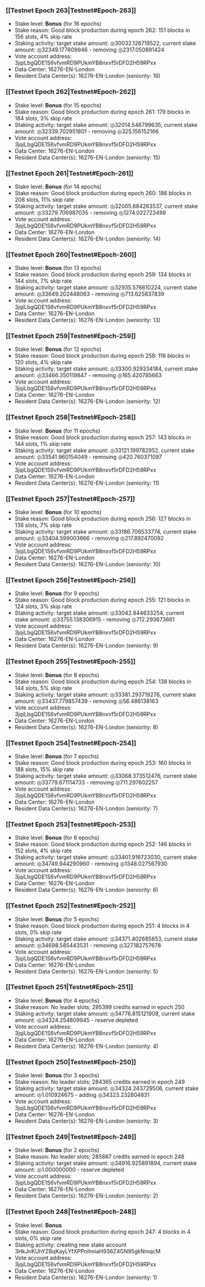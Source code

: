### [[Testnet Epoch 263|Testnet#Epoch-263]]
* Stake level: **Bonus** (for 16 epochs)
* Stake reason: Good block production during epoch 262: 151 blocks in 156 slots, 4% skip rate
* Staking activity: target stake amount: ◎30032.126718522, current stake amount: ◎32349.177609946 - removing ◎2317.050891424
* Vote account address: 3jqiLbgQDE1S6vfvmRD9PUkmYB8nxvf5rDFD2H59RPxx
* Data Center: 16276-EN-London
* Resident Data Center(s): 16276-EN-London (seniority: 16)
### [[Testnet Epoch 262|Testnet#Epoch-262]]
* Stake level: **Bonus** (for 15 epochs)
* Stake reason: Good block production during epoch 261: 179 blocks in 184 slots, 3% skip rate
* Staking activity: target stake amount: ◎32014.546799635, current stake amount: ◎32339.702951801 - removing ◎325.156152166
* Vote account address: 3jqiLbgQDE1S6vfvmRD9PUkmYB8nxvf5rDFD2H59RPxx
* Data Center: 16276-EN-London
* Resident Data Center(s): 16276-EN-London (seniority: 15)
### [[Testnet Epoch 261|Testnet#Epoch-261]]
* Stake level: **Bonus** (for 14 epochs)
* Stake reason: Good block production during epoch 260: 186 blocks in 208 slots, 11% skip rate
* Staking activity: target stake amount: ◎32005.684263537, current stake amount: ◎33279.706987035 - removing ◎1274.022723498
* Vote account address: 3jqiLbgQDE1S6vfvmRD9PUkmYB8nxvf5rDFD2H59RPxx
* Data Center: 16276-EN-London
* Resident Data Center(s): 16276-EN-London (seniority: 14)
### [[Testnet Epoch 260|Testnet#Epoch-260]]
* Stake level: **Bonus** (for 13 epochs)
* Stake reason: Good block production during epoch 259: 134 blocks in 144 slots, 7% skip rate
* Staking activity: target stake amount: ◎32935.576610224, current stake amount: ◎33649.202448063 - removing ◎713.625837839
* Vote account address: 3jqiLbgQDE1S6vfvmRD9PUkmYB8nxvf5rDFD2H59RPxx
* Data Center: 16276-EN-London
* Resident Data Center(s): 16276-EN-London (seniority: 13)
### [[Testnet Epoch 259|Testnet#Epoch-259]]
* Stake level: **Bonus** (for 12 epochs)
* Stake reason: Good block production during epoch 258: 116 blocks in 120 slots, 4% skip rate
* Staking activity: target stake amount: ◎33300.929334184, current stake amount: ◎33466.350119847 - removing ◎165.420785663
* Vote account address: 3jqiLbgQDE1S6vfvmRD9PUkmYB8nxvf5rDFD2H59RPxx
* Data Center: 16276-EN-London
* Resident Data Center(s): 16276-EN-London (seniority: 12)
### [[Testnet Epoch 258|Testnet#Epoch-258]]
* Stake level: **Bonus** (for 11 epochs)
* Stake reason: Good block production during epoch 257: 143 blocks in 144 slots, 1% skip rate
* Staking activity: target stake amount: ◎33121.199782952, current stake amount: ◎33541.960154049 - removing ◎420.760371097
* Vote account address: 3jqiLbgQDE1S6vfvmRD9PUkmYB8nxvf5rDFD2H59RPxx
* Data Center: 16276-EN-London
* Resident Data Center(s): 16276-EN-London (seniority: 11)
### [[Testnet Epoch 257|Testnet#Epoch-257]]
* Stake level: **Bonus** (for 10 epochs)
* Stake reason: Good block production during epoch 256: 127 blocks in 136 slots, 7% skip rate
* Staking activity: target stake amount: ◎33186.706533774, current stake amount: ◎33404.599003866 - removing ◎217.892470092
* Vote account address: 3jqiLbgQDE1S6vfvmRD9PUkmYB8nxvf5rDFD2H59RPxx
* Data Center: 16276-EN-London
* Resident Data Center(s): 16276-EN-London (seniority: 10)
### [[Testnet Epoch 256|Testnet#Epoch-256]]
* Stake level: **Bonus** (for 9 epochs)
* Stake reason: Good block production during epoch 255: 121 blocks in 124 slots, 3% skip rate
* Staking activity: target stake amount: ◎33042.844633254, current stake amount: ◎33755.138306915 - removing ◎712.293673661
* Vote account address: 3jqiLbgQDE1S6vfvmRD9PUkmYB8nxvf5rDFD2H59RPxx
* Data Center: 16276-EN-London
* Resident Data Center(s): 16276-EN-London (seniority: 9)
### [[Testnet Epoch 255|Testnet#Epoch-255]]
* Stake level: **Bonus** (for 8 epochs)
* Stake reason: Good block production during epoch 254: 138 blocks in 144 slots, 5% skip rate
* Staking activity: target stake amount: ◎33381.293719276, current stake amount: ◎33437.779857439 - removing ◎56.486138163
* Vote account address: 3jqiLbgQDE1S6vfvmRD9PUkmYB8nxvf5rDFD2H59RPxx
* Data Center: 16276-EN-London
* Resident Data Center(s): 16276-EN-London (seniority: 8)
### [[Testnet Epoch 254|Testnet#Epoch-254]]
* Stake level: **Bonus** (for 7 epochs)
* Stake reason: Good block production during epoch 253: 160 blocks in 188 slots, 15% skip rate
* Staking activity: target stake amount: ◎33068.373512476, current stake amount: ◎33779.671114733 - removing ◎711.297602257
* Vote account address: 3jqiLbgQDE1S6vfvmRD9PUkmYB8nxvf5rDFD2H59RPxx
* Data Center: 16276-EN-London
* Resident Data Center(s): 16276-EN-London (seniority: 7)
### [[Testnet Epoch 253|Testnet#Epoch-253]]
* Stake level: **Bonus** (for 6 epochs)
* Stake reason: Good block production during epoch 252: 146 blocks in 152 slots, 4% skip rate
* Staking activity: target stake amount: ◎33401.916723030, current stake amount: ◎34749.944290960 - removing ◎1348.027567930
* Vote account address: 3jqiLbgQDE1S6vfvmRD9PUkmYB8nxvf5rDFD2H59RPxx
* Data Center: 16276-EN-London
* Resident Data Center(s): 16276-EN-London (seniority: 6)
### [[Testnet Epoch 252|Testnet#Epoch-252]]
* Stake level: **Bonus** (for 5 epochs)
* Stake reason: Good block production during epoch 251: 4 blocks in 4 slots, 0% skip rate
* Staking activity: target stake amount: ◎34371.402685853, current stake amount: ◎34698.585443531 - removing ◎327.182757678
* Vote account address: 3jqiLbgQDE1S6vfvmRD9PUkmYB8nxvf5rDFD2H59RPxx
* Data Center: 16276-EN-London
* Resident Data Center(s): 16276-EN-London (seniority: 5)
### [[Testnet Epoch 251|Testnet#Epoch-251]]
* Stake level: **Bonus** (for 4 epochs)
* Stake reason: No leader slots; 295399 credits earned in epoch 250
* Staking activity: target stake amount: ◎34776.815121908, current stake amount: ◎34324.254809945 - reserve depleted
* Vote account address: 3jqiLbgQDE1S6vfvmRD9PUkmYB8nxvf5rDFD2H59RPxx
* Data Center: 16276-EN-London
* Resident Data Center(s): 16276-EN-London (seniority: 4)
### [[Testnet Epoch 250|Testnet#Epoch-250]]
* Stake level: **Bonus** (for 3 epochs)
* Stake reason: No leader slots; 284365 credits earned in epoch 249
* Staking activity: target stake amount: ◎34324.243729506, current stake amount: ◎1.010924675 - adding ◎34323.232804831
* Vote account address: 3jqiLbgQDE1S6vfvmRD9PUkmYB8nxvf5rDFD2H59RPxx
* Data Center: 16276-EN-London
* Resident Data Center(s): 16276-EN-London (seniority: 3)
### [[Testnet Epoch 249|Testnet#Epoch-249]]
* Stake level: **Bonus** (for 2 epochs)
* Stake reason: No leader slots; 285887 credits earned in epoch 248
* Staking activity: target stake amount: ◎34916.925891894, current stake amount: ◎1.000000000 - reserve depleted
* Vote account address: 3jqiLbgQDE1S6vfvmRD9PUkmYB8nxvf5rDFD2H59RPxx
* Data Center: 16276-EN-London
* Resident Data Center(s): 16276-EN-London (seniority: 2)
### [[Testnet Epoch 248|Testnet#Epoch-248]]
* Stake level: **Bonus**
* Stake reason: Good block production during epoch 247: 4 blocks in 4 slots, 0% skip rate
* Staking activity: creating new stake account 3HkJnKUhYZBqKayLYfXPPnihniaH936Z4GN95gkNmqcM
* Vote account address: 3jqiLbgQDE1S6vfvmRD9PUkmYB8nxvf5rDFD2H59RPxx
* Data Center: 16276-EN-London
* Resident Data Center(s): 16276-EN-London (seniority: 1)